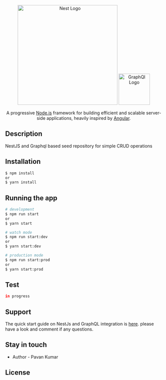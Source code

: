 <p align="center">
  <a href="http://nestjs.com/" target="blank"><img src="https://nestjs.com/img/logo_text.svg" width="320" alt="Nest Logo" /></a>
  <img src="https://graphql.org/img/logo.svg" width="100" alt="GraphQl Logo" />
</p>


  
  <p align="center">A progressive <a href="http://nodejs.org" target="blank">Node.js</a> framework for building efficient and scalable server-side applications, heavily inspired by <a href="https://angular.io" target="blank">Angular</a>.</p>
  <p align="center">
  <!--[![Backers on Open Collective](https://opencollective.com/nest/backers/badge.svg)](https://opencollective.com/nest#backer)
  [![Sponsors on Open Collective](https://opencollective.com/nest/sponsors/badge.svg)](https://opencollective.com/nest#sponsor)-->

## Description

NestJS and Graphql based seed repository for simple CRUD operations 

## Installation

```bash
$ npm install
or
$ yarn install
```

## Running the app

```bash
# development
$ npm run start
or
$ yarn start

# watch mode
$ npm run start:dev
or
$ yarn start:dev

# production mode
$ npm run start:prod
or
$ yarn start:prod
```

## Test

```bash
in progress
```

## Support

The quick start guide on NestJs and GraphQL integration is [here](https://docs.nestjs.com/graphql/quick-start). please have a look and comment if any questions.

## Stay in touch

- Author - Pavan Kumar

## License

